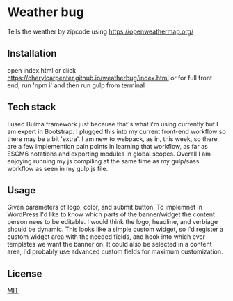 # Weather bug

Tells the weather by zipcode using https://openweathermap.org/

## Installation
 open index.html
 or click https://cherylcarpenter.github.io/weatherbug/index.html
 or for full front end, run 'npm i' and then run gulp from terminal

## Tech stack
I used Bulma framework just because that's what i'm using currently but I am expert in Bootstrap.
I plugged this into my current front-end workflow so there may be a bit 'extra'.
I am new to webpack, as in, this week,  so there are a few implemention pain points in learning that workflow, as far as ESCM6 notations and exporting modules in global scopes.
Overall I am enjoying running my js compiling at the same time as my gulp/sass workflow as seen in my gulp.js file.

## Usage

Given parameters of logo, color, and submit button.
To implemnet in WordPress I'd like to know which parts of the banner/widget the content person nees to be editable.
I would think the logo, headline, and verbiage should be dynamic.
This looks like a simple custom widget, so i'd register a custom widget area with the needed fields, and hook into which ever templates we want the banner on.
It could also be selected in a content area, I'd probably use advanced custom fields for maximum customization.



## License
[MIT](https://choosealicense.com/licenses/mit/)
